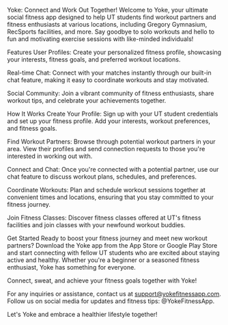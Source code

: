 Yoke: Connect and Work Out Together!
Welcome to Yoke, your ultimate social fitness app designed to help UT students find workout partners and fitness enthusiasts at various locations, including Gregory Gymnasium, RecSports facilities, and more. Say goodbye to solo workouts and hello to fun and motivating exercise sessions with like-minded individuals!

Features
User Profiles: Create your personalized fitness profile, showcasing your interests, fitness goals, and preferred workout locations.

Real-time Chat: Connect with your matches instantly through our built-in chat feature, making it easy to coordinate workouts and stay motivated.

Social Community: Join a vibrant community of fitness enthusiasts, share workout tips, and celebrate your achievements together.

How It Works
Create Your Profile: Sign up with your UT student credentials and set up your fitness profile. Add your interests, workout preferences, and fitness goals.

Find Workout Partners: Browse through potential workout partners in your area. View their profiles and send connection requests to those you're interested in working out with.

Connect and Chat: Once you're connected with a potential partner, use our chat feature to discuss workout plans, schedules, and preferences.

Coordinate Workouts: Plan and schedule workout sessions together at convenient times and locations, ensuring that you stay committed to your fitness journey.

Join Fitness Classes: Discover fitness classes offered at UT's fitness facilities and join classes with your newfound workout buddies.

Get Started
Ready to boost your fitness journey and meet new workout partners? Download the Yoke app from the App Store or Google Play Store and start connecting with fellow UT students who are excited about staying active and healthy. Whether you're a beginner or a seasoned fitness enthusiast, Yoke has something for everyone.

Connect, sweat, and achieve your fitness goals together with Yoke!

For any inquiries or assistance, contact us at support@yokefitnessapp.com. Follow us on social media for updates and fitness tips: @YokeFitnessApp.

Let's Yoke and embrace a healthier lifestyle together!
